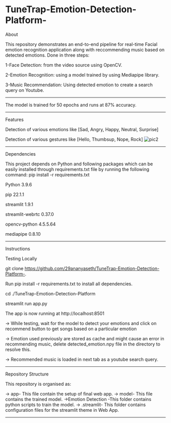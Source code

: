 # TuneTrap-Emotion-Detection-Platform-

About

This repository demonstrates an end-to-end pipeline for real-time Facial emotion recognition application along with reccommending music based on detected emotions. Done in three steps:

1-Face Detection: from the video source using OpenCV.

2-Emotion Recognition: using a model trained by using Mediapipe library.

3-Music Recommendation: Using detected emotion to create a search query on Youtube.

-------------------------------------------------------------------------------------------------------------------------------------

The model is trained for 50 epochs and runs at 87% accuracy.

-----------------------------------------------------------------------------------------------------------------------------------------------

Features

Detection of various emotions like [Sad, Angry, Happy, Neutral, Surprise] 

Detection of various gestures like [Hello, Thumbsup, Nope, Rock] 
![pic2](https://github.com/user-attachments/assets/65f667a8-a78b-4806-b776-eda01a5f07b6)

----------------------------------------------------------------------------------------------------------------------------------------------------------------------------------
Dependencies

This project depends on Python and following packages which can be easily installed through requirements.txt file by running the following command: pip install -r requirements.txt

Python 3.9.6

pip 22.1.1

streamlit 1.9.1

streamlit-webrtc 0.37.0

opencv-python 4.5.5.64

mediapipe 0.8.10

----------------------------------------------------------------------------------------------------------------------------

Instructions

Testing Locally

git clone https://github.com/29ananyaseth/TuneTrap-Emotion-Detection-Platform-.

Run pip install -r requirements.txt to install all dependencies.

cd ./TuneTrap-Emotion-Detection-Platform

streamlit run app.py

The app is now running at http://localhost:8501

-> While testing, wait for the model to detect your emotions and click on recommend button to get songs based on a particular emotion

-> Emotion used previously are stored as cache and might cause an error in recommending music, delete detected_emotion.npy file in the directory to resolve this.

-> Recommended music is loaded in next tab as a youtube search query.

-----------------------------------------------------------------------------------------------------------------------------------------------------------------------------
Repository Structure

This repository is organised as:

-> app- This file contain the setup of final web app.
-> model- This file contains the trained model.
->Emotion Detection -This folder contains python scripts to train the model.
-> .streamlit- This folder contains configuration files for the streamlit theme in Web App.

------------------------------------------------------------------------------------------------------------------------------
